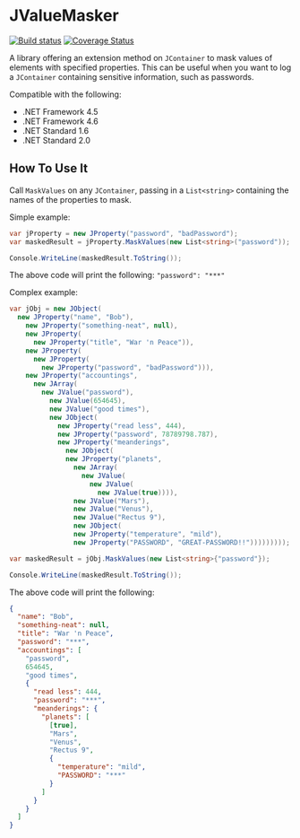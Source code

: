 # JValueMasker

[![Build status](https://ci.appveyor.com/api/projects/status/1t90oa7mbj5cq33a?svg=true)](https://ci.appveyor.com/project/wcsanders1/jvaluemasker) [![Coverage Status](https://coveralls.io/repos/github/wcsanders1/JValueMasker/badge.svg?branch=master)](https://coveralls.io/github/wcsanders1/JValueMasker?branch=master)

A library offering an extension method on `JContainer` to mask values of elements with specified properties.
This can be useful when you want to log a `JContainer` containing sensitive information, such as passwords.

Compatible with the following:

- .NET Framework 4.5
- .NET Framework 4.6
- .NET Standard 1.6
- .NET Standard 2.0

## How To Use It

Call `MaskValues` on any `JContainer`, passing in a `List<string>` containing the names of the properties to mask.

Simple example:

```cs
var jProperty = new JProperty("password", "badPassword");
var maskedResult = jProperty.MaskValues(new List<string>("password"));

Console.WriteLine(maskedResult.ToString());
```

The above code will print the following: `"password": "***"`

Complex example:

```cs
var jObj = new JObject(
  new JProperty("name", "Bob"),
    new JProperty("something-neat", null),
    new JProperty(
      new JProperty("title", "War 'n Peace")),
    new JProperty(
      new JProperty(
        new JProperty("password", "badPassword"))),
    new JProperty("accountings",
      new JArray(
        new JValue("password"),
          new JValue(654645),
          new JValue("good times"),
          new JObject(
            new JProperty("read less", 444),
            new JProperty("password", 78789798.787),
            new JProperty("meanderings",
              new JObject(
              new JProperty("planets",
                new JArray(
                  new JValue(
                    new JValue(
                      new JValue(true)))),
                new JValue("Mars"),
                new JValue("Venus"),
                new JValue("Rectus 9"),
                new JObject(
                new JProperty("temperature", "mild"),
                new JProperty("PASSWORD", "GREAT-PASSWORD!!")))))))));

var maskedResult = jObj.MaskValues(new List<string>{"password"});

Console.WriteLine(maskedResult.ToString());
```

The above code will print the following:

```json
{
  "name": "Bob",
  "something-neat": null,
  "title": "War 'n Peace",
  "password": "***",
  "accountings": [
    "password",
    654645,
    "good times",
    {
      "read less": 444,
      "password": "***",
      "meanderings": {
        "planets": [
          [true],
          "Mars",
          "Venus",
          "Rectus 9",
          {
            "temperature": "mild",
            "PASSWORD": "***"
          }
        ]
      }
    }
  ]
}
```
